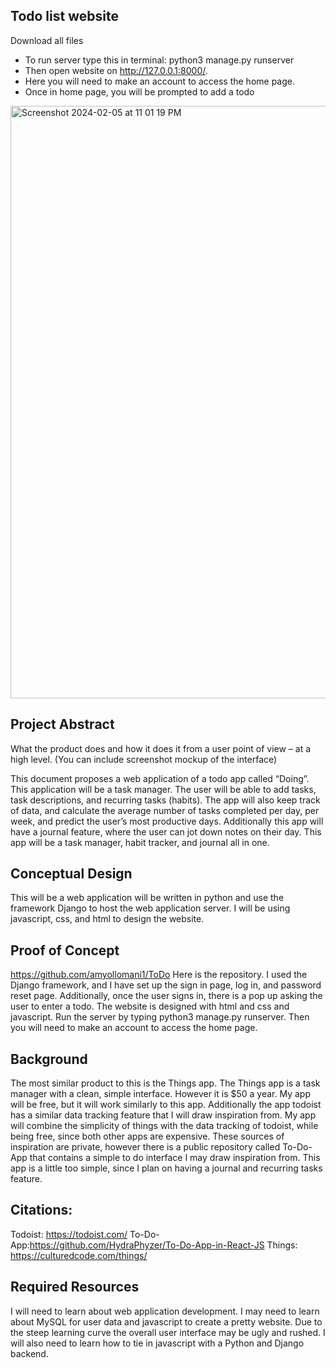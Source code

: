 ## Todo list website

Download all files
- To run server type this in terminal: python3 manage.py runserver
- Then open website on http://127.0.0.1:8000/.
- Here you will need to make an account to access the home page.
- Once in home page, you will be prompted to add a todo

<img width="948" alt="Screenshot 2024-02-05 at 11 01 19 PM" src="https://github.com/amyollomani1/ToDo/assets/93606711/fa63ffc1-e2e1-4440-8d86-5461dcc6a224">


## Project Abstract
What the product does and how it does it from a user point of view – at a high level. (You can include screenshot mockup of the interface)

This document proposes a web application of a todo app called “Doing”. This application will be a task manager. The user will be able to add tasks, task descriptions, and recurring tasks (habits). The app will also keep track of data, and calculate the average number of tasks completed per day, per week, and predict the user’s most productive days. Additionally this app will have a journal feature, where the user can jot down notes on their day. This app will be a task manager, habit tracker, and journal all in one.

## Conceptual Design
This will be a web application will be written in python and use the framework Django to host the web application server. I will be using javascript, css, and html to design the website.

## Proof of Concept
https://github.com/amyollomani1/ToDo
Here is the repository. I used the Django framework, and I have set up the sign in page, log in, and password reset page. Additionally, once the user signs in, there is a pop up asking the user to enter a todo. The website is designed with html and css and javascript. Run the server by typing python3 manage.py runserver. Then you will need to make an account to access the home page.

## Background
The most similar product to this is the Things app. The Things app is a task manager with a clean, simple interface. However it is $50 a year. My app will be free, but it will work similarly to this app. Additionally the app todoist has a similar data tracking feature that I will draw inspiration from. My app will combine the simplicity of things with the data tracking of todoist, while being free, since both other apps are expensive. These sources of inspiration are private, however there is a public repository called To-Do-App that contains a simple to do interface I may draw inspiration from. This app is a little too simple, since I plan on having a journal and recurring tasks feature.

## Citations:
Todoist: https://todoist.com/
To-Do-App:https://github.com/HydraPhyzer/To-Do-App-in-React-JS
Things: https://culturedcode.com/things/



## Required Resources

I will need to learn about web application development. I may need to learn about MySQL for user data and javascript to create a pretty website.  Due to the steep learning curve the overall user interface may be ugly and rushed. I will also need to learn how to tie in javascript with a Python and Django backend.
